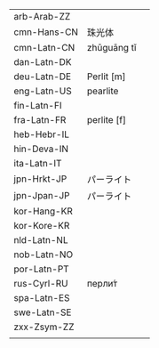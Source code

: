 | | | |
|-|-|-|
| arb-Arab-ZZ |  |  |
| cmn-Hans-CN | 珠光体 |  |
| cmn-Latn-CN | zhūguāng tǐ |  |
| dan-Latn-DK |  |  |
| deu-Latn-DE | Perlit [m] |  |
| eng-Latn-US | pearlite |  |
| fin-Latn-FI |  |  |
| fra-Latn-FR | perlite [f] |  |
| heb-Hebr-IL |  |  |
| hin-Deva-IN |  |  |
| ita-Latn-IT |  |  |
| jpn-Hrkt-JP | パーライト |  |
| jpn-Jpan-JP | パーライト |  |
| kor-Hang-KR |  |  |
| kor-Kore-KR |  |  |
| nld-Latn-NL |  |  |
| nob-Latn-NO |  |  |
| por-Latn-PT |  |  |
| rus-Cyrl-RU | перли́т |  |
| spa-Latn-ES |  |  |
| swe-Latn-SE |  |  |
| zxx-Zsym-ZZ |  |  |
|  |  |  |